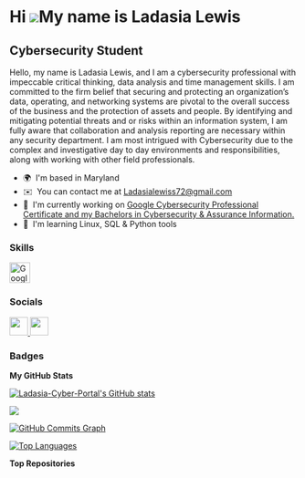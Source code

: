 Hi ![](https://user-images.githubusercontent.com/18350557/176309783-0785949b-9127-417c-8b55-ab5a4333674e.gif)My name is Ladasia Lewis
=====================================================================================================================================

Cybersecurity Student
---------------------

Hello, my name is Ladasia Lewis, and I am a cybersecurity professional with impeccable critical thinking, data analysis and time management skills. I am committed to the firm belief that securing and protecting an organization’s data, operating, and networking systems are pivotal to the overall success of the business and the protection of assets and people. By identifying and mitigating potential threats and or risks within an information system, I am fully aware that collaboration and analysis reporting are necessary within any security department. I am most intrigued with Cybersecurity due to the complex and investigative day to day environments and responsibilities, along with working with other field professionals.

* 🌍  I'm based in Maryland
* ✉️  You can contact me at [Ladasialewiss72@gmail.com](mailto:Ladasialewiss72@gmail.com)
* 🚀  I'm currently working on [Google Cybersecurity Professional Certificate and my Bachelors in Cybersecurity & Assurance Information.](http://https://www.coursera.org/)
* 🧠  I'm learning Linux, SQL & Python tools

### Skills


<a href="https://cloud.google.com/" target="_blank" rel="noreferrer"><img src="https://raw.githubusercontent.com/danielcranney/readme-generator/main/public/icons/skills/googlecloud-colored.svg" width="36" height="36" alt="Google Cloud" /></a>
</p>


### Socials

<p align="left"> <a href="https://www.github.com/Ladasia-Cyber-Portal" target="_blank" rel="noreferrer"> <picture> <source media="(prefers-color-scheme: dark)" srcset="https://raw.githubusercontent.com/danielcranney/readme-generator/main/public/icons/socials/github-dark.svg" /> <source media="(prefers-color-scheme: light)" srcset="https://raw.githubusercontent.com/danielcranney/readme-generator/main/public/icons/socials/github.svg" /> <img src="https://raw.githubusercontent.com/danielcranney/readme-generator/main/public/icons/socials/github.svg" width="32" height="32" /> </picture> </a> <a href="https://www.linkedin.com/in/Dasia Lewis" target="_blank" rel="noreferrer"> <picture> <source media="(prefers-color-scheme: dark)" srcset="https://raw.githubusercontent.com/danielcranney/readme-generator/main/public/icons/socials/linkedin-dark.svg" /> <source media="(prefers-color-scheme: light)" srcset="https://raw.githubusercontent.com/danielcranney/readme-generator/main/public/icons/socials/linkedin.svg" /> <img src="https://raw.githubusercontent.com/danielcranney/readme-generator/main/public/icons/socials/linkedin.svg" width="32" height="32" /> </picture> </a></p>

### Badges

<b>My GitHub Stats</b>

<a href="http://www.github.com/Ladasia-Cyber-Portal"><img src="https://github-readme-stats.vercel.app/api?username=Ladasia-Cyber-Portal&show_icons=true&hide=&count_private=true&title_color=0891b2&text_color=ffffff&icon_color=0891b2&bg_color=1c1917&hide_border=true&show_icons=true" alt="Ladasia-Cyber-Portal's GitHub stats" /></a>

<a href="http://www.github.com/Ladasia-Cyber-Portal"><img src="https://github-readme-streak-stats.herokuapp.com/?user=Ladasia-Cyber-Portal&stroke=ffffff&background=1c1917&ring=0891b2&fire=0891b2&currStreakNum=ffffff&currStreakLabel=0891b2&sideNums=ffffff&sideLabels=ffffff&dates=ffffff&hide_border=true" /></a>

<a href="http://www.github.com/Ladasia-Cyber-Portal"><img src="https://github-readme-activity-graph.cyclic.app/graph?username=Ladasia-Cyber-Portal&bg_color=1c1917&color=ffffff&line=0891b2&point=ffffff&area_color=1c1917&area=true&hide_border=true&custom_title=GitHub%20Commits%20Graph" alt="GitHub Commits Graph" /></a>

<a href="https://github.com/Ladasia-Cyber-Portal" align="left"><img src="https://github-readme-stats.vercel.app/api/top-langs/?username=Ladasia-Cyber-Portal&langs_count=10&title_color=0891b2&text_color=ffffff&icon_color=0891b2&bg_color=1c1917&hide_border=true&locale=en&custom_title=Top%20%Languages" alt="Top Languages" /></a>

<b>Top Repositories</b>

<div width="100%" align="center"></div><br /><br /><br /><br /><br /><br /><br />
